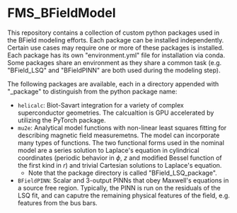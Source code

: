 # FMS_BFieldModel
This repository contains a collection of custom python packages used in the BField modeling efforts. Each package can be installed independently. Certain use cases may require one or more of these packages is installed. Each package has its own "environment.yml" file for installation via conda. Some packages share an environment as they share a common task (e.g. "BField_LSQ" and "BFieldPINN" are both used during the modeling step).

The following packages are available, each in a directory appended with "_package" to distinguish from the python package name:
- `helicalc`: Biot-Savart integration for a variety of complex superconductor geometries. The calcualtion is GPU accelerated by utilizing the PyTorch package.
- `mu2e`: Analytical model functions with non-linear least squares fitting for describing magnetic field measuremetns. The model can incorporate many types of functions. The two functional forms used in the nominal model are a series solution to Laplace's equation in cylindrical coordinates (periodic behavior in $\phi$, $z$ and modified Bessel function of the first kind in $r$) and trivial Cartesian solutions to Laplace's equation.
  - Note that the package directory is called "BField_LSQ_package".
- `BFieldPINN`: Scalar and 3-output PINNs that obey Maxwell's equations in a source free region. Typically, the PINN is run on the residuals of the LSQ fit, and can caputre the remaining physical features of the field, e.g. features from the bus bars.
